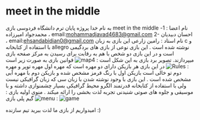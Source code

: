 # meet in the middle
به نام خدا 
پروژه پایان ترم دانشگاه فردوسی 
بازی meet in the middle 
نام اعضا : 1- محمدجواد امیرزاده ، email:mohammadjavad4683@gmail.com 
2- احسان دبیدیان ، email:ehsandabidian0@gmail.com
نام استاد : رامین زارعی 
این بازی به زبان c و با استفاده از کتابخانه allegro نوشته شده است . این بازی نوعی از بازی های بردگیمی است و در این بازی دو شخص با هم به رقابت برای رسیدن به مرکز صفحه بازی میپردازند.
تصویر برد بازی به این شکل است :
![map4](https://user-images.githubusercontent.com/123254963/215970238-cdc48d6e-7130-4227-8c5d-af25d380d13c.png)
قوانین بازی به صورت زیر است :
![Rules](https://user-images.githubusercontent.com/123254963/215970471-2a2b4795-9850-4da2-9e3c-5cec45ae1b0b.png)
در این بازی هر بازیکن دارای دو مهره است که مهره اول مهره توپر و مهره دوم تو خالی است 
بازیکن اول با رنگ قرمز مشخص شده و بازیکن دوم با مهره آبی مشخص شده است .
این بازی با وجود نوشته شدن با زبان سی که زبان گرافیکی نیست ولی  با استفاده از کتابخانه قدرتمند الگرو محیط گرافیکی بسیار چشمنوازی داشته و با موسیقی و جلوه های صوتی شنیدنی تجربه لذت بخشی را ارائه میکند .
منوی اولیه بازی :
![menu](https://user-images.githubusercontent.com/123254963/215976168-f3bdd75b-e7e2-4797-a435-755a60e80c52.png)
گیم پلی بازی :
![game](https://user-images.githubusercontent.com/123254963/215976769-8006b877-e5e9-496a-95d9-d64f1d90ed69.png)

امیدواریم از بازی ما لذت ببرید 
تیم سازنده :) 
